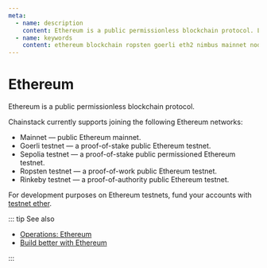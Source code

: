 ```yaml
---
meta:
  - name: description
    content: Ethereum is a public permissionless blockchain protocol. Learn how to join the Ethereum mainnet or testnets and operate an Ethereum node.
  - name: keywords
    content: ethereum blockchain ropsten goerli eth2 nimbus mainnet node
---
```


# Ethereum

Ethereum is a public permissionless blockchain protocol.

Chainstack currently supports joining the following Ethereum networks:

* Mainnet — public Ethereum mainnet.
* Goerli testnet — a proof-of-stake public Ethereum testnet.
* Sepolia testnet — a proof-of-stake public permissioned Ethereum testnet.
* Ropsten testnet — a proof-of-work public Ethereum testnet.
* Rinkeby testnet — a proof-of-authority public Ethereum testnet.

For development purposes on Ethereum testnets, fund your accounts with <a href="https://support.chainstack.com/hc/en-us/articles/900001458966-Ethereum-testnet-faucets" target="_blank">testnet ether</a>.

::: tip See also

* [Operations: Ethereum](/operations/ethereum/)
* <a href="https://chainstack.com/build-better-with-ethereum/" target="_blank">Build better with Ethereum</a>

:::
